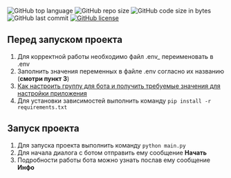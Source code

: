 ![GitHub top language](https://img.shields.io/github/languages/top/alfa-prime/simple-vk-chat-bot)
![GitHub repo size](https://img.shields.io/github/repo-size/alfa-prime/simple-vk-chat-bot)
![GitHub code size in bytes](https://img.shields.io/github/languages/code-size/alfa-prime/simple-vk-chat-bot)
![GitHub last commit](https://img.shields.io/github/last-commit/alfa-prime/simple-vk-chat-bot)
[![GitHub license](https://img.shields.io/github/license/Naereen/StrapDown.js.svg)](https://github.com/Naereen/StrapDown.js/blob/master/LICENSE)


## Перед запуском проекта
1. Для корректной работы необходимо файл .env_ переименовать в .env
2. Заполнить значения переменных в файле .env согласно их названию (**смотри пункт 3**)
3. [Как настроить группу для бота и получить требуемые значения для настройки приложения](documentation/get_and_set_values.MD)
4. Для установки зависимостей выполнить команду `pip install -r requirements.txt`

## Запуск проекта
1. Для запуска проекта выполнить команду `python main.py`
2. Для начала диалога с ботом отправить ему сообщение **Начать**
3. Подробности работы бота можно узнать послав ему сообщение **Инфо**
